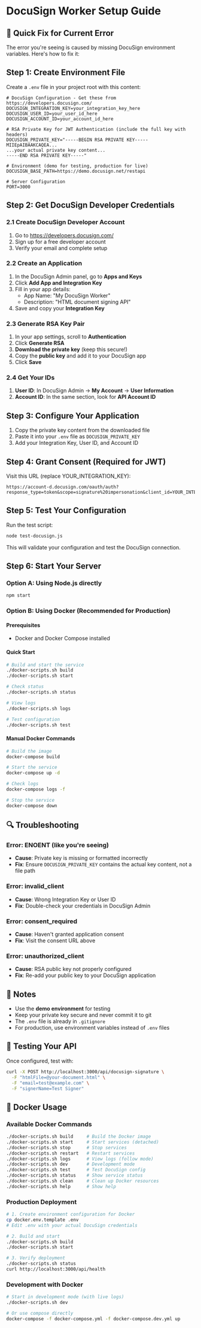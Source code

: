# DocuSign Worker Setup Guide

## 🔧 Quick Fix for Current Error

The error you're seeing is caused by missing DocuSign environment variables. Here's how to fix it:

## Step 1: Create Environment File

Create a `.env` file in your project root with this content:

```env
# DocuSign Configuration - Get these from https://developers.docusign.com/
DOCUSIGN_INTEGRATION_KEY=your_integration_key_here
DOCUSIGN_USER_ID=your_user_id_here
DOCUSIGN_ACCOUNT_ID=your_account_id_here

# RSA Private Key for JWT Authentication (include the full key with headers)
DOCUSIGN_PRIVATE_KEY="-----BEGIN RSA PRIVATE KEY-----
MIIEpAIBAAKCAQEA...
...your actual private key content...
-----END RSA PRIVATE KEY-----"

# Environment (demo for testing, production for live)
DOCUSIGN_BASE_PATH=https://demo.docusign.net/restapi

# Server Configuration
PORT=3000
```

## Step 2: Get DocuSign Developer Credentials

### 2.1 Create DocuSign Developer Account
1. Go to https://developers.docusign.com/
2. Sign up for a free developer account
3. Verify your email and complete setup

### 2.2 Create an Application
1. In the DocuSign Admin panel, go to **Apps and Keys**
2. Click **Add App and Integration Key**
3. Fill in your app details:
   - App Name: "My DocuSign Worker"
   - Description: "HTML document signing API"
4. Save and copy your **Integration Key**

### 2.3 Generate RSA Key Pair
1. In your app settings, scroll to **Authentication**
2. Click **Generate RSA**
3. **Download the private key** (keep this secure!)
4. Copy the **public key** and add it to your DocuSign app
5. Click **Save**

### 2.4 Get Your IDs
1. **User ID**: In DocuSign Admin → **My Account** → **User Information** 
2. **Account ID**: In the same section, look for **API Account ID**

## Step 3: Configure Your Application

1. Copy the private key content from the downloaded file
2. Paste it into your `.env` file as `DOCUSIGN_PRIVATE_KEY`
3. Add your Integration Key, User ID, and Account ID

## Step 4: Grant Consent (Required for JWT)

Visit this URL (replace YOUR_INTEGRATION_KEY):
```
https://account-d.docusign.com/oauth/auth?response_type=token&scope=signature%20impersonation&client_id=YOUR_INTEGRATION_KEY&redirect_uri=https://leads.diybs.app
```

## Step 5: Test Your Configuration

Run the test script:
```bash
node test-docusign.js
```

This will validate your configuration and test the DocuSign connection.

## Step 6: Start Your Server

### Option A: Using Node.js directly
```bash
npm start
```

### Option B: Using Docker (Recommended for Production)

#### Prerequisites
- Docker and Docker Compose installed

#### Quick Start
```bash
# Build and start the service
./docker-scripts.sh build
./docker-scripts.sh start

# Check status
./docker-scripts.sh status

# View logs
./docker-scripts.sh logs

# Test configuration
./docker-scripts.sh test
```

#### Manual Docker Commands
```bash
# Build the image
docker-compose build

# Start the service
docker-compose up -d

# Check logs
docker-compose logs -f

# Stop the service
docker-compose down
```

## 🔍 Troubleshooting

### Error: ENOENT (like you're seeing)
- **Cause**: Private key is missing or formatted incorrectly
- **Fix**: Ensure `DOCUSIGN_PRIVATE_KEY` contains the actual key content, not a file path

### Error: invalid_client
- **Cause**: Wrong Integration Key or User ID
- **Fix**: Double-check your credentials in DocuSign Admin

### Error: consent_required
- **Cause**: Haven't granted application consent
- **Fix**: Visit the consent URL above

### Error: unauthorized_client
- **Cause**: RSA public key not properly configured
- **Fix**: Re-add your public key to your DocuSign application

## 📝 Notes

- Use the **demo environment** for testing
- Keep your private key secure and never commit it to git
- The `.env` file is already in `.gitignore`
- For production, use environment variables instead of `.env` files

## 🚀 Testing Your API

Once configured, test with:
```bash
curl -X POST http://localhost:3000/api/docusign-signature \
  -F "htmlFile=@your-document.html" \
  -F "email=test@example.com" \
  -F "signerName=Test Signer"
```

## 🐳 Docker Usage

### Available Docker Commands
```bash
./docker-scripts.sh build     # Build the Docker image
./docker-scripts.sh start     # Start services (detached)
./docker-scripts.sh stop      # Stop services
./docker-scripts.sh restart   # Restart services
./docker-scripts.sh logs      # View logs (follow mode)
./docker-scripts.sh dev       # Development mode
./docker-scripts.sh test      # Test DocuSign config
./docker-scripts.sh status    # Show service status
./docker-scripts.sh clean     # Clean up Docker resources
./docker-scripts.sh help      # Show help
```

### Production Deployment
```bash
# 1. Create environment configuration for Docker
cp docker.env.template .env
# Edit .env with your actual DocuSign credentials

# 2. Build and start
./docker-scripts.sh build
./docker-scripts.sh start

# 3. Verify deployment
./docker-scripts.sh status
curl http://localhost:3000/api/health
```

### Development with Docker
```bash
# Start in development mode (with live logs)
./docker-scripts.sh dev

# Or use compose directly
docker-compose -f docker-compose.yml -f docker-compose.dev.yml up
```